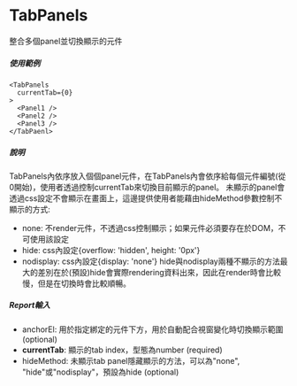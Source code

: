 # TabPanels
整合多個panel並切換顯示的元件

##### 使用範例
```
<TabPanels
  currentTab={0}
>
  <Panel1 />
  <Panel2 />
  <Panel3 />
</TabPaenl>
```

##### 說明
TabPanels內依序放入個個panel元件，在TabPanels內會依序給每個元件編號(從0開始)，使用者透過控制currentTab來切換目前顯示的panel。
未顯示的panel會透過css設定不會顯示在畫面上，這邊提供使用者能藉由hideMethod參數控制不顯示的方式: 
* none: 不render元件，不透過css控制顯示；如果元件必須要存在於DOM，不可使用該設定
* hide: css內設定{overflow: 'hidden', height: '0px'}
* nodisplay: css內設定{display: 'none'}
hide與nodisplay兩種不顯示的方法最大的差別在於(預設)hide會實際rendering資料出來，因此在render時會比較慢，但是在切換時會比較順暢。

##### Report輸入
* anchorEl: 用於指定綁定的元件下方，用於自動配合視窗變化時切換顯示範圍 (optional)
* **currentTab**: 顯示的tab index，型態為number (required)
* hideMethod: 未顯示tab panel隱藏顯示的方法，可以為"none", "hide"或"nodisplay"，預設為hide (optional)